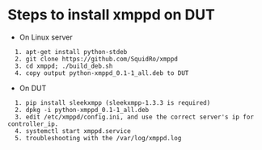 Steps to install xmppd on DUT
================================
- On Linux server
```
  1. apt-get install python-stdeb
  2. git clone https://github.com/SquidRo/xmppd
  3. cd xmppd; ./build_deb.sh
  4. copy output python-xmppd_0.1-1_all.deb to DUT
```
- On DUT
```
  1. pip install sleekxmpp (sleekxmpp-1.3.3 is required)
  2. dpkg -i python-xmppd_0.1-1_all.deb
  3. edit /etc/xmppd/config.ini, and use the correct server's ip for controller_ip.
  4. systemctl start xmppd.service
  5. troubleshooting with the /var/log/xmppd.log
```
